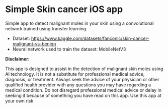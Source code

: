 # Simple Skin cancer iOS app

Simple app to detect malignant moles in your skin using a convolutional network trained using transfer learning.

- Dataset: https://www.kaggle.com/datasets/fanconic/skin-cancer-malignant-vs-benign
- Neural network used to train the dataset: MobileNetV3

**Disclaimer:**

This app is designed to assist in the detection of malignant skin moles using AI technology. It is not a substitute for professional medical advice, diagnosis, or treatment. Always seek the advice of your physician or other qualified health provider with any questions you may have regarding a medical condition. Do not disregard professional medical advice or delay in seeking it because of something you have read on this app. Use this app at your own risk.